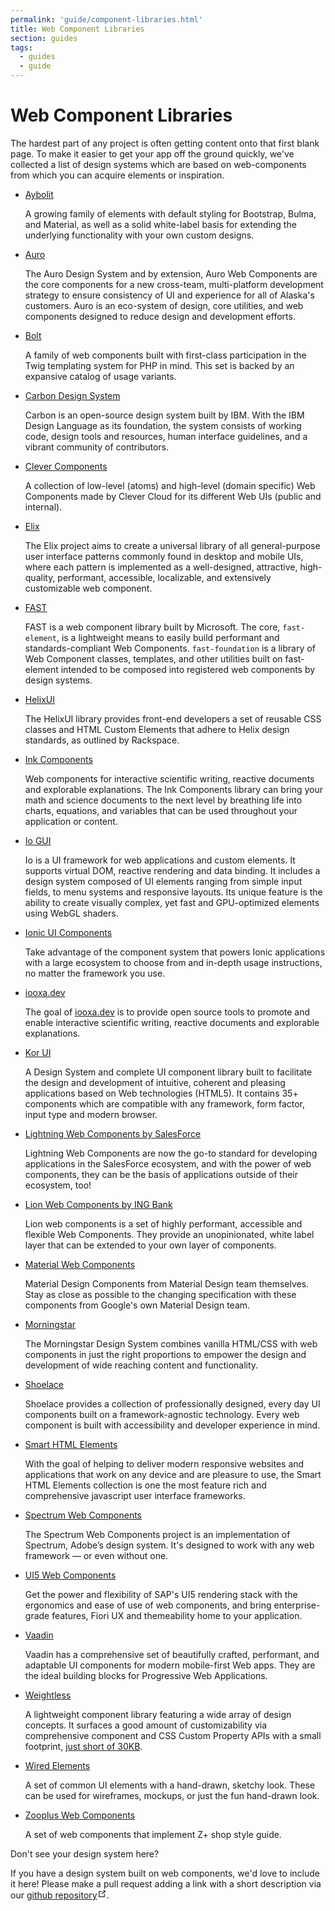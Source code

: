 ```yaml
---
permalink: 'guide/component-libraries.html'
title: Web Component Libraries
section: guides
tags:
  - guides
  - guide
---
```


# Web Component Libraries

The hardest part of any project is often getting content onto that first blank page. To make it easier to get your app off the ground quickly, we've collected a list of design systems which are based on web-components from which you can acquire elements or inspiration.

- [Aybolit](https://web-padawan.github.io/aybolit/)

  A growing family of elements with default styling for Bootstrap, Bulma, and Material, as well as a solid white-label basis for extending the underlying functionality with your own custom designs.

- [Auro](https://auro.alaskaair.com)

  The Auro Design System and by extension, Auro Web Components are the core components for a new cross-team, multi-platform development strategy to ensure consistency of UI and experience for all of Alaska's customers. Auro is an eco-system of design, core utilities, and web components designed to reduce design and development efforts.

- [Bolt](https://boltdesignsystem.com/)

  A family of web components built with first-class participation in the Twig templating system for PHP in mind. This set is backed by an expansive catalog of usage variants.

- [Carbon Design System](https://github.com/carbon-design-system/carbon-custom-elements)

  Carbon is an open-source design system built by IBM. With the IBM Design Language as its foundation, the system consists of working code, design tools and resources, human interface guidelines, and a vibrant community of contributors.

- [Clever Components](https://github.com/CleverCloud/clever-components)

  A collection of low-level (atoms) and high-level (domain specific) Web Components made by Clever Cloud for its different Web UIs (public and internal).

- [Elix](https://component.kitchen/elix)

  The Elix project aims to create a universal library of all general-purpose user interface patterns commonly found in desktop and mobile UIs, where each pattern is implemented as a well-designed, attractive, high-quality, performant, accessible, localizable, and extensively customizable web component.

- [FAST](https://fast.design)

  FAST is a web component library built by Microsoft. The core, `fast-element`, is a lightweight means to easily build performant and standards-compliant Web Components. `fast-foundation` is a library of Web Component classes, templates, and other utilities built on fast-element intended to be composed into registered web components by design systems.

- [HelixUI](https://helixdesignsystem.github.io/helix-ui/)

  The HelixUI library provides front-end developers a set of reusable CSS classes and HTML Custom Elements that adhere to Helix design standards, as outlined by Rackspace.

- [Ink Components](https://components.ink/)

  Web components for interactive scientific writing, reactive documents and explorable explanations. The Ink Components library can bring your math and science documents to the next level by breathing life into charts, equations, and variables that can be used throughout your application or content.

- [Io GUI](https://io-gui.dev/#page=elements)

  Io is a UI framework for web applications and custom elements. It supports virtual DOM, reactive rendering and data binding. It includes a design system composed of UI elements ranging from simple input fields, to menu systems and responsive layouts. Its unique feature is the ability to create visually complex, yet fast and GPU-optimized elements using WebGL shaders.

- [Ionic UI Components](https://ionicframework.com/docs/components)

  Take advantage of the component system that powers Ionic applications with a large ecosystem to choose from and in-depth usage instructions, no matter the framework you use.

- [iooxa.dev](https://iooxa.dev/)

  The goal of [iooxa.dev](https://iooxa.dev/) is to provide open source tools to promote and enable interactive scientific writing, reactive documents and explorable explanations.

- [Kor UI](https://kor-ui.com/)

  A Design System and complete UI component library built to facilitate the design and development of intuitive, coherent and pleasing applications based on Web technologies (HTML5). It contains 35+ components which are compatible with any framework, form factor, input type and modern browser.

- [Lightning Web Components by SalesForce](https://developer.salesforce.com/docs/component-library/overview/components)

  Lightning Web Components are now the go-to standard for developing applications in the SalesForce ecosystem, and with the power of web components, they can be the basis of applications outside of their ecosystem, too!

- [Lion Web Components by ING Bank](https://github.com/ing-bank/lion)

  Lion web components is a set of highly performant, accessible and flexible Web Components. They provide an unopinionated, white label layer that can be extended to your own layer of components.

- [Material Web Components](https://material-components.github.io/material-components-web-components/demos/index.html)

  Material Design Components from Material Design team themselves. Stay as close as possible to the changing specification with these components from Google's own Material Design team.

- [Morningstar](http://designsystem.morningstar.com/components/component-status.html)

  The Morningstar Design System combines vanilla HTML/CSS with web components in just the right proportions to empower the design and development of wide reaching content and functionality.

- [Shoelace](https://shoelace.style/)

  Shoelace provides a collection of professionally designed, every day UI components built on a framework-agnostic technology. Every web component is built with accessibility and developer experience in mind.

- [Smart HTML Elements](https://www.htmlelements.com)

  With the goal of helping to deliver modern responsive websites and applications that work on any device and are pleasure to use, the Smart HTML Elements collection is one the most feature rich and comprehensive javascript user interface frameworks.

- [Spectrum Web Components](https://opensource.adobe.com/spectrum-web-components/)

  The Spectrum Web Components project is an implementation of Spectrum, Adobe’s design system. It's designed to work with any web framework — or even without one.

- [UI5 Web Components](https://sap.github.io/ui5-webcomponents/)

  Get the power and flexibility of SAP's UI5 rendering stack with the ergonomics and ease of use of web components, and bring enterprise-grade features, Fiori UX and themeability home to your application.

- [Vaadin](https://vaadin.com/components)

  Vaadin has a comprehensive set of beautifully crafted, performant, and adaptable UI components for modern mobile-first Web apps. They are the ideal building blocks for Progressive Web Applications.

- [Weightless](https://weightless.dev/)

  A lightweight component library featuring a wide array of design concepts. It surfaces a good amount of customizability via comprehensive component and CSS Custom Property APIs with a small footprint, [just short of 30KB](https://bundlephobia.com/result?p=weightless@0.0.34).

- [Wired Elements](https://wiredjs.com/)

  A set of common UI elements with a hand-drawn, sketchy look. These can be used for wireframes, mockups, or just the fun hand-drawn look.

- [Zooplus Web Components](https://zooplus.github.io/zoo-web-components/)

  A set of web components that implement Z+ shop style guide.

<div class="custom-block tip"><p class="custom-block-title">Don't see your design system here?</p> <p>If you have a design system built on web components, we'd love to include it here! Please make a pull request adding a link with a short description via our <a href="https://github.com/open-wc/open-wc/pulls" target="_blank" rel="noopener noreferrer">github repository<svg xmlns="http://www.w3.org/2000/svg" aria-hidden="true" x="0px" y="0px" viewBox="0 0 100 100" width="15" height="15" class="icon outbound"><path fill="currentColor" d="M18.8,85.1h56l0,0c2.2,0,4-1.8,4-4v-32h-8v28h-48v-48h28v-8h-32l0,0c-2.2,0-4,1.8-4,4v56C14.8,83.3,16.6,85.1,18.8,85.1z"></path> <polygon fill="currentColor" points="45.7,48.7 51.3,54.3 77.2,28.5 77.2,37.2 85.2,37.2 85.2,14.9 62.8,14.9 62.8,22.9 71.5,22.9"></polygon></svg></a>.</p></div>
